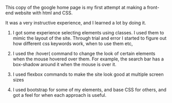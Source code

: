 This copy of the google home page is my first attempt at making a front-end website with html and CSS.

It was a very instructive experience, and I learned a lot by doing it.

1) I got some experience selecting elements using classes. I used them to mimic the layout of the site. Through trial and error I started to figure out how different css keywords work, when to use them etc,

2) I used the :hover( command to change the look of certain elements when the mouse hovered over them. For example, the search bar has a box-shadow around it when the mouse is over it.

3) I used flexbox commands to make the site look good at multiple screen sizes

4) I used bootstrap for some of my elements, and base CSS for others, and got a feel for when each approach is useful.
